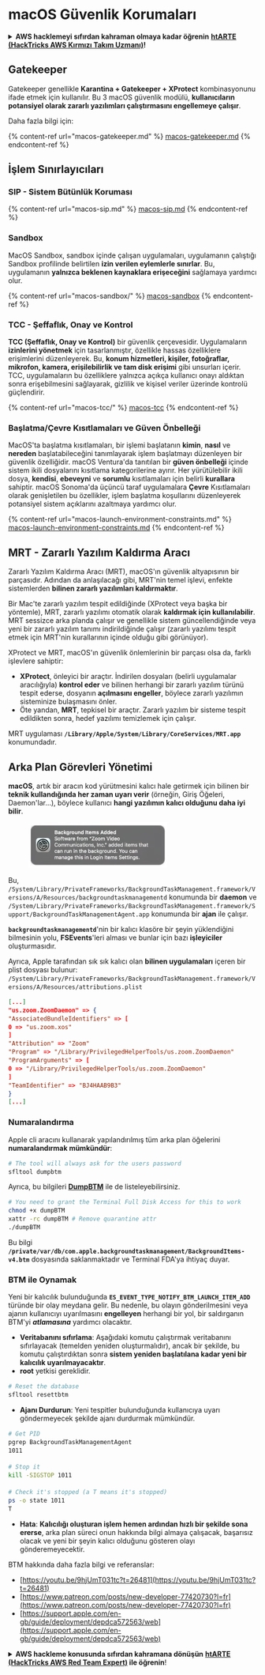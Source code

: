 # macOS Güvenlik Korumaları

<details>

<summary><strong>AWS hacklemeyi sıfırdan kahraman olmaya kadar öğrenin</strong> <a href="https://training.hacktricks.xyz/courses/arte"><strong>htARTE (HackTricks AWS Kırmızı Takım Uzmanı)</strong></a><strong>!</strong></summary>

HackTricks'ı desteklemenin diğer yolları:

* Şirketinizi HackTricks'te **reklamınızı görmek** veya **HackTricks'i PDF olarak indirmek** için [**ABONELİK PLANLARI**](https://github.com/sponsors/carlospolop)'na göz atın!
* [**Resmi PEASS & HackTricks ürünlerini**](https://peass.creator-spring.com) edinin
* [**The PEASS Ailesi'ni**](https://opensea.io/collection/the-peass-family) keşfedin, özel [**NFT'lerimiz**](https://opensea.io/collection/the-peass-family)
* 💬 [**Discord grubuna**](https://discord.gg/hRep4RUj7f) veya [**telegram grubuna**](https://t.me/peass) **katılın** veya **Twitter** 🐦 [**@carlospolopm**](https://twitter.com/hacktricks_live)'u **takip edin**.
* **Hacking hilelerinizi** [**HackTricks**](https://github.com/carlospolop/hacktricks) ve [**HackTricks Cloud**](https://github.com/carlospolop/hacktricks-cloud) github reposuna **PR göndererek** paylaşın.

</details>

## Gatekeeper

Gatekeeper genellikle **Karantina + Gatekeeper + XProtect** kombinasyonunu ifade etmek için kullanılır. Bu 3 macOS güvenlik modülü, **kullanıcıların potansiyel olarak zararlı yazılımları çalıştırmasını engellemeye çalışır**.

Daha fazla bilgi için:

{% content-ref url="macos-gatekeeper.md" %}
[macos-gatekeeper.md](macos-gatekeeper.md)
{% endcontent-ref %}

## İşlem Sınırlayıcıları

### SIP - Sistem Bütünlük Koruması

{% content-ref url="macos-sip.md" %}
[macos-sip.md](macos-sip.md)
{% endcontent-ref %}

### Sandbox

MacOS Sandbox, sandbox içinde çalışan uygulamaları, uygulamanın çalıştığı Sandbox profilinde belirtilen **izin verilen eylemlerle sınırlar**. Bu, uygulamanın **yalnızca beklenen kaynaklara erişeceğini** sağlamaya yardımcı olur.

{% content-ref url="macos-sandbox/" %}
[macos-sandbox](macos-sandbox/)
{% endcontent-ref %}

### TCC - **Şeffaflık, Onay ve Kontrol**

**TCC (Şeffaflık, Onay ve Kontrol)** bir güvenlik çerçevesidir. Uygulamaların **izinlerini yönetmek** için tasarlanmıştır, özellikle hassas özelliklere erişimlerini düzenleyerek. Bu, **konum hizmetleri, kişiler, fotoğraflar, mikrofon, kamera, erişilebilirlik ve tam disk erişimi** gibi unsurları içerir. TCC, uygulamaların bu özelliklere yalnızca açıkça kullanıcı onayı aldıktan sonra erişebilmesini sağlayarak, gizlilik ve kişisel veriler üzerinde kontrolü güçlendirir.

{% content-ref url="macos-tcc/" %}
[macos-tcc](macos-tcc/)
{% endcontent-ref %}

### Başlatma/Çevre Kısıtlamaları ve Güven Önbelleği

MacOS'ta başlatma kısıtlamaları, bir işlemi başlatanın **kimin**, **nasıl** ve **nereden** başlatabileceğini tanımlayarak işlem başlatmayı düzenleyen bir güvenlik özelliğidir. macOS Ventura'da tanıtılan bir **güven önbelleği** içinde sistem ikili dosyalarını kısıtlama kategorilerine ayırır. Her yürütülebilir ikili dosya, **kendisi**, **ebeveyni** ve **sorumlu** kısıtlamaları için belirli **kurallara** sahiptir. macOS Sonoma'da üçüncü taraf uygulamalara **Çevre** Kısıtlamaları olarak genişletilen bu özellikler, işlem başlatma koşullarını düzenleyerek potansiyel sistem açıklarını azaltmaya yardımcı olur.

{% content-ref url="macos-launch-environment-constraints.md" %}
[macos-launch-environment-constraints.md](macos-launch-environment-constraints.md)
{% endcontent-ref %}

## MRT - Zararlı Yazılım Kaldırma Aracı

Zararlı Yazılım Kaldırma Aracı (MRT), macOS'ın güvenlik altyapısının bir parçasıdır. Adından da anlaşılacağı gibi, MRT'nin temel işlevi, enfekte sistemlerden **bilinen zararlı yazılımları kaldırmaktır**.

Bir Mac'te zararlı yazılım tespit edildiğinde (XProtect veya başka bir yöntemle), MRT, zararlı yazılımı otomatik olarak **kaldırmak için kullanılabilir**. MRT sessizce arka planda çalışır ve genellikle sistem güncellendiğinde veya yeni bir zararlı yazılım tanımı indirildiğinde çalışır (zararlı yazılımı tespit etmek için MRT'nin kurallarının içinde olduğu gibi görünüyor).

XProtect ve MRT, macOS'ın güvenlik önlemlerinin bir parçası olsa da, farklı işlevlere sahiptir:

* **XProtect**, önleyici bir araçtır. İndirilen dosyaları (belirli uygulamalar aracılığıyla) **kontrol eder** ve bilinen herhangi bir zararlı yazılım türünü tespit ederse, dosyanın **açılmasını engeller**, böylece zararlı yazılımın sisteminize bulaşmasını önler.
* Öte yandan, **MRT**, tepkisel bir araçtır. Zararlı yazılım bir sisteme tespit edildikten sonra, hedef yazılımı temizlemek için çalışır.

MRT uygulaması **`/Library/Apple/System/Library/CoreServices/MRT.app`** konumundadır.

## Arka Plan Görevleri Yönetimi

**macOS**, artık bir aracın kod yürütmesini kalıcı hale getirmek için bilinen bir **teknik kullandığında her zaman uyarı verir** (örneğin, Giriş Öğeleri, Daemon'lar...), böylece kullanıcı **hangi yazılımın kalıcı olduğunu daha iyi bilir**.

<figure><img src="../../../.gitbook/assets/image (711).png" alt=""><figcaption></figcaption></figure>

Bu, `/System/Library/PrivateFrameworks/BackgroundTaskManagement.framework/Versions/A/Resources/backgroundtaskmanagementd` konumunda bir **daemon** ve `/System/Library/PrivateFrameworks/BackgroundTaskManagement.framework/Support/BackgroundTaskManagementAgent.app` konumunda bir **ajan** ile çalışır.

**`backgroundtaskmanagementd`**'nin bir kalıcı klasöre bir şeyin yüklendiğini bilmesinin yolu, **FSEvents**'leri alması ve bunlar için bazı **işleyiciler** oluşturmasıdır.

Ayrıca, Apple tarafından sık sık kalıcı olan **bilinen uygulamaları** içeren bir plist dosyası bulunur: `/System/Library/PrivateFrameworks/BackgroundTaskManagement.framework/Versions/A/Resources/attributions.plist`
```json
[...]
"us.zoom.ZoomDaemon" => {
"AssociatedBundleIdentifiers" => [
0 => "us.zoom.xos"
]
"Attribution" => "Zoom"
"Program" => "/Library/PrivilegedHelperTools/us.zoom.ZoomDaemon"
"ProgramArguments" => [
0 => "/Library/PrivilegedHelperTools/us.zoom.ZoomDaemon"
]
"TeamIdentifier" => "BJ4HAAB9B3"
}
[...]
```
### Numaralandırma

Apple cli aracını kullanarak yapılandırılmış tüm arka plan öğelerini **numaralandırmak mümkündür**:
```bash
# The tool will always ask for the users password
sfltool dumpbtm
```
Ayrıca, bu bilgileri [**DumpBTM**](https://github.com/objective-see/DumpBTM) ile de listeleyebilirsiniz.
```bash
# You need to grant the Terminal Full Disk Access for this to work
chmod +x dumpBTM
xattr -rc dumpBTM # Remove quarantine attr
./dumpBTM
```
Bu bilgi **`/private/var/db/com.apple.backgroundtaskmanagement/BackgroundItems-v4.btm`** dosyasında saklanmaktadır ve Terminal FDA'ya ihtiyaç duyar.

### BTM ile Oynamak

Yeni bir kalıcılık bulunduğunda **`ES_EVENT_TYPE_NOTIFY_BTM_LAUNCH_ITEM_ADD`** türünde bir olay meydana gelir. Bu nedenle, bu olayın gönderilmesini veya ajanın kullanıcıyı uyarılmasını **engelleyen** herhangi bir yol, bir saldırganın BTM'yi _**atlamasına**_ yardımcı olacaktır.

* **Veritabanını sıfırlama**: Aşağıdaki komutu çalıştırmak veritabanını sıfırlayacak (temelden yeniden oluşturmalıdır), ancak bir şekilde, bu komutu çalıştırdıktan sonra **sistem yeniden başlatılana kadar yeni bir kalıcılık uyarılmayacaktır**.
* **root** yetkisi gereklidir.
```bash
# Reset the database
sfltool resettbtm
```
* **Ajanı Durdurun**: Yeni tespitler bulunduğunda kullanıcıya uyarı göndermeyecek şekilde ajanı durdurmak mümkündür.
```bash
# Get PID
pgrep BackgroundTaskManagementAgent
1011

# Stop it
kill -SIGSTOP 1011

# Check it's stopped (a T means it's stopped)
ps -o state 1011
T
```
* **Hata**: **Kalıcılığı oluşturan işlem hemen ardından hızlı bir şekilde sona ererse**, arka plan süreci onun hakkında bilgi almaya çalışacak, başarısız olacak ve yeni bir şeyin kalıcı olduğunu gösteren olayı gönderemeyecektir.

BTM hakkında daha fazla bilgi ve referanslar:

* [https://youtu.be/9hjUmT031tc?t=26481](https://youtu.be/9hjUmT031tc?t=26481)
* [https://www.patreon.com/posts/new-developer-77420730?l=fr](https://www.patreon.com/posts/new-developer-77420730?l=fr)
* [https://support.apple.com/en-gb/guide/deployment/depdca572563/web](https://support.apple.com/en-gb/guide/deployment/depdca572563/web)

<details>

<summary><strong>AWS hackleme konusunda sıfırdan kahramana dönüşün</strong> <a href="https://training.hacktricks.xyz/courses/arte"><strong>htARTE (HackTricks AWS Red Team Expert)</strong></a><strong> ile öğrenin</strong>!</summary>

HackTricks'i desteklemenin diğer yolları:

* **Şirketinizi HackTricks'te reklamınızı görmek veya HackTricks'i PDF olarak indirmek** için [**ABONELİK PLANLARI**](https://github.com/sponsors/carlospolop)'na göz atın!
* [**Resmi PEASS & HackTricks ürünlerini**](https://peass.creator-spring.com) edinin
* [**The PEASS Family**](https://opensea.io/collection/the-peass-family) koleksiyonumuzu keşfedin, özel [**NFT'lerimizi**](https://opensea.io/collection/the-peass-family) görün
* 💬 [**Discord grubuna**](https://discord.gg/hRep4RUj7f) veya [**telegram grubuna**](https://t.me/peass) **katılın** veya **Twitter** 🐦 [**@carlospolopm**](https://twitter.com/hacktricks_live)'u takip edin.
* **Hacking hilelerinizi HackTricks ve HackTricks Cloud** github depolarına **PR göndererek paylaşın**.

</details>
